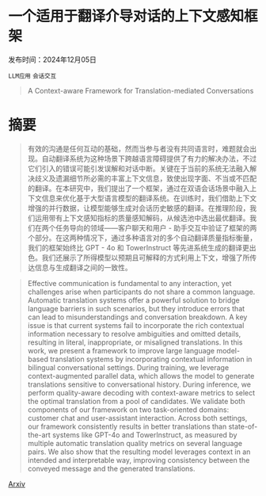 # 一个适用于翻译介导对话的上下文感知框架

发布时间：2024年12月05日

`LLM应用` `会话交互`

> A Context-aware Framework for Translation-mediated Conversations

# 摘要

> 有效的沟通是任何互动的基础，然而当参与者没有共同语言时，难题就会出现。自动翻译系统为这种场景下跨越语言障碍提供了有力的解决办法，不过它们引入的错误可能引发误解和对话中断。关键在于当前的系统无法融入解决歧义及遗漏细节所必需的丰富上下文信息，致使出现字面、不当或不匹配的翻译。在本研究中，我们提出了一个框架，通过在双语会话场景中融入上下文信息来优化基于大型语言模型的翻译系统。在训练时，我们借助上下文增强的并行数据，让模型能够生成对会话历史敏感的翻译。在推理阶段，我们运用带有上下文感知指标的质量感知解码，从候选池中选出最优翻译。我们在两个任务导向的领域——客户聊天和用户 - 助手交互中验证了框架的两个部分。在这两种情况下，通过多种语言对的多个自动翻译质量指标衡量，我们的框架始终比 GPT - 4o 和 TowerInstruct 等先进系统生成的翻译更出色。我们还展示了所得模型以预期且可解释的方式利用上下文，增强了所传达信息与生成翻译之间的一致性。

> Effective communication is fundamental to any interaction, yet challenges arise when participants do not share a common language. Automatic translation systems offer a powerful solution to bridge language barriers in such scenarios, but they introduce errors that can lead to misunderstandings and conversation breakdown. A key issue is that current systems fail to incorporate the rich contextual information necessary to resolve ambiguities and omitted details, resulting in literal, inappropriate, or misaligned translations. In this work, we present a framework to improve large language model-based translation systems by incorporating contextual information in bilingual conversational settings. During training, we leverage context-augmented parallel data, which allows the model to generate translations sensitive to conversational history. During inference, we perform quality-aware decoding with context-aware metrics to select the optimal translation from a pool of candidates. We validate both components of our framework on two task-oriented domains: customer chat and user-assistant interaction. Across both settings, our framework consistently results in better translations than state-of-the-art systems like GPT-4o and TowerInstruct, as measured by multiple automatic translation quality metrics on several language pairs. We also show that the resulting model leverages context in an intended and interpretable way, improving consistency between the conveyed message and the generated translations.

[Arxiv](https://arxiv.org/abs/2412.04205)